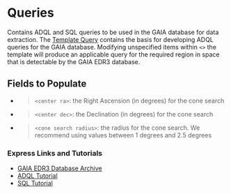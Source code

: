 # Queries
Contains ADQL and SQL queries to be used in the GAIA database for data extraction. The [Template Query](https://github.com/RikGhosh487/Membership-Classification-Pipeline.git/blob/main/queries/template.sql) contains the basis for developing ADQL queries for the GAIA database. Modifying unspecified items within `<>` the template will produce an applicable query for the required region in space that is detectable by the GAIA EDR3 database.

## Fields to Populate
- >`<center ra>`: the Right Ascension (in degrees) for the cone search
- >`<center dec>`: the Declination (in degrees) for the cone search
- >`<cone search radius>`: the radius for the cone search. We recommend using values between 1 degrees and 2.5 degrees

### Express Links and Tutorials
- [GAIA EDR3 Database Archive](https://gea.esac.esa.int/)
- [ADQL Tutorial](https://gea.esac.esa.int/archive-help/adql/examples/index.html)
- [SQL Tutorial](https://www.w3schools.com/sql/)
